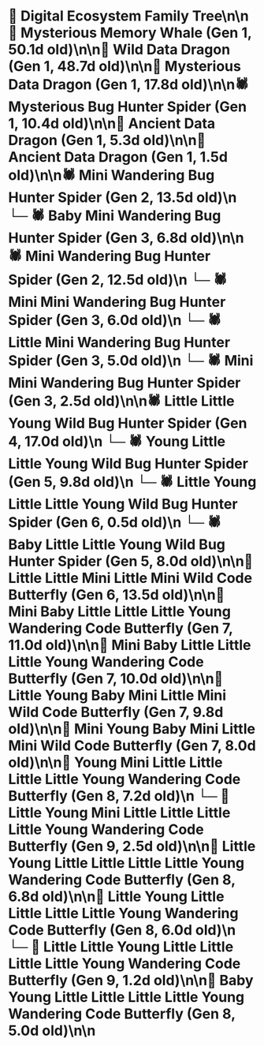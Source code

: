 # 🌳 Digital Ecosystem Family Tree\n\n🐋 Mysterious Memory Whale (Gen 1, 50.1d old)\n\n🐉 Wild Data Dragon (Gen 1, 48.7d old)\n\n🐉 Mysterious Data Dragon (Gen 1, 17.8d old)\n\n🕷️ Mysterious Bug Hunter Spider (Gen 1, 10.4d old)\n\n🐉 Ancient Data Dragon (Gen 1, 5.3d old)\n\n🐉 Ancient Data Dragon (Gen 1, 1.5d old)\n\n🕷️ Mini Wandering Bug Hunter Spider (Gen 2, 13.5d old)\n  └─ 🕷️ Baby Mini Wandering Bug Hunter Spider (Gen 3, 6.8d old)\n\n🕷️ Mini Wandering Bug Hunter Spider (Gen 2, 12.5d old)\n  └─ 🕷️ Mini Mini Wandering Bug Hunter Spider (Gen 3, 6.0d old)\n  └─ 🕷️ Little Mini Wandering Bug Hunter Spider (Gen 3, 5.0d old)\n  └─ 🕷️ Mini Mini Wandering Bug Hunter Spider (Gen 3, 2.5d old)\n\n🕷️ Little Little Young Wild Bug Hunter Spider (Gen 4, 17.0d old)\n  └─ 🕷️ Young Little Little Young Wild Bug Hunter Spider (Gen 5, 9.8d old)\n    └─ 🕷️ Little Young Little Little Young Wild Bug Hunter Spider (Gen 6, 0.5d old)\n  └─ 🕷️ Baby Little Little Young Wild Bug Hunter Spider (Gen 5, 8.0d old)\n\n🦋 Little Little Mini Little Mini Wild Code Butterfly (Gen 6, 13.5d old)\n\n🦋 Mini Baby Little Little Little Young Wandering Code Butterfly (Gen 7, 11.0d old)\n\n🦋 Mini Baby Little Little Little Young Wandering Code Butterfly (Gen 7, 10.0d old)\n\n🦋 Little Young Baby Mini Little Mini Wild Code Butterfly (Gen 7, 9.8d old)\n\n🦋 Mini Young Baby Mini Little Mini Wild Code Butterfly (Gen 7, 8.0d old)\n\n🦋 Young Mini Little Little Little Little Young Wandering Code Butterfly (Gen 8, 7.2d old)\n  └─ 🦋 Little Young Mini Little Little Little Little Young Wandering Code Butterfly (Gen 9, 2.5d old)\n\n🦋 Little Young Little Little Little Little Young Wandering Code Butterfly (Gen 8, 6.8d old)\n\n🦋 Little Young Little Little Little Little Young Wandering Code Butterfly (Gen 8, 6.0d old)\n  └─ 🦋 Little Little Young Little Little Little Little Young Wandering Code Butterfly (Gen 9, 1.2d old)\n\n🦋 Baby Young Little Little Little Little Young Wandering Code Butterfly (Gen 8, 5.0d old)\n\n
